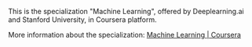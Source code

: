 This is the specialization "Machine Learning", offered by Deeplearning.ai and Stanford University, in Coursera platform.

More information about the specialization: [Machine Learning | Coursera](https://www.coursera.org/specializations/machine-learning-introduction)
